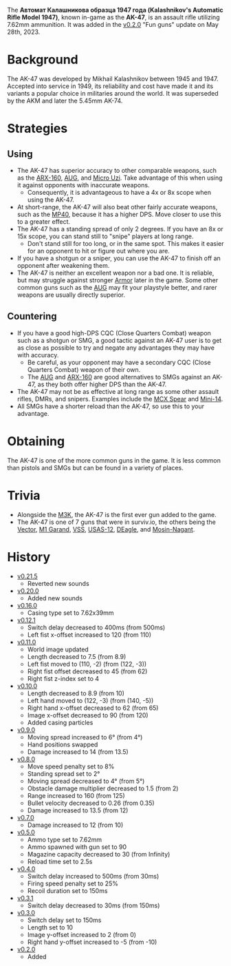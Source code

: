 The **Автомат Калашникова образца 1947 года (Kalashnikov's Automatic Rifle Model 1947)**, known in-game as the **AK-47**, is an assault rifle utilizing 7.62mm ammunition. It was added in the [v0.2.0](https://github.com/HasangerGames/suroi/releases/tag/v0.2.0) "Fun guns" update on May 28th, 2023.

# Background

The AK-47 was developed by Mikhail Kalashnikov between 1945 and 1947. Accepted into service in 1949, its reliability and cost have made it and its variants a popular choice in militaries around the world. It was superseded by the AKM and later the 5.45mm AK-74.

# Strategies

## Using

- The AK-47 has superior accuracy to other comparable weapons, such as the [ARX-160](/weapons/guns/arx160), [AUG](/weapons/guns/aug), and [Micro Uzi](/weapons/guns/micro_uzi). Take advantage of this when using it against opponents with inaccurate weapons.
  - Consequently, it is advantageous to have a 4x or 8x scope when using the AK-47.
- At short-range, the AK-47 will also beat other fairly accurate weapons, such as the [MP40](/weapons/guns/mp40), because it has a higher DPS. Move closer to use this to a greater effect.
- The AK-47 has a standing spread of only 2 degrees. If you have an 8x or 15x scope, you can stand still to "snipe" players at long range.
  - Don't stand still for too long, or in the same spot. This makes it easier for an opponent to hit or figure out where you are.
- If you have a shotgun or a sniper, you can use the AK-47 to finish off an opponent after weakening them.
- The AK-47 is neither an excellent weapon nor a bad one. It is reliable, but may struggle against stronger [Armor](/equipment/armor) later in the game. Some other common guns such as the [AUG](/weapons/guns/aug) may fit your playstyle better, and rarer weapons are usually directly superior.

## Countering

- If you have a good high-DPS CQC (Close Quarters Combat) weapon such as a shotgun or SMG, a good tactic against an AK-47 user is to get as close as possible to try and negate any advantages they may have with accuracy.
  - Be careful, as your opponent may have a secondary CQC (Close Quarters Combat) weapon of their own.
  - The [AUG](/weapons/guns/aug) and [ARX-160](/weapons/guns/arx160) are good alternatives to SMGs against an AK-47, as they both offer higher DPS than the AK-47.
- The AK-47 may not be as effective at long range as some other assault rifles, DMRs, and snipers. Examples include the [MCX Spear](/weapons/guns/mcx_spear) and [Mini-14](/weapons/guns/mini14).
- All SMGs have a shorter reload than the AK-47, so use this to your advantage.

# Obtaining

The AK-47 is one of the more common guns in the game. It is less common than pistols and SMGs but can be found in a variety of places.

# Trivia

- Alongside the [M3K](/weapons/guns/m3k), the AK-47 is the first ever gun added to the game.
- The AK-47 is one of 7 guns that were in surviv.io, the others being the [Vector](/weapons/guns/vector), [M1 Garand](/weapons/guns/m1_garand), [VSS](/weapons/guns/vss), [USAS-12](/weapons/guns/usas12), [DEagle](/weapons/guns/deagle), and [Mosin-Nagant](/weapons/guns/mosin_nagant).

# History
- [v0.21.5](https://github.com/HasangerGames/suroi/releases/tag/v0.21.5)
  - Reverted new sounds
- [v0.20.0](https://github.com/HasangerGames/suroi/releases/tag/v0.20.0)
  - Added new sounds
- [v0.16.0](https://github.com/HasangerGames/suroi/releases/tag/v0.16.0)
  - Casing type set to 7.62x39mm
- [v0.12.1](https://github.com/HasangerGames/suroi/releases/tag/v0.12.1)
  - Switch delay decreased to 400ms (from 500ms)
  - Left fist x-offset increased to 120 (from 110)
- [v0.11.0](https://github.com/HasangerGames/suroi/releases/tag/v0.11.0)
  - World image updated
  - Length decreased to 7.5 (from 8.9)
  - Left fist moved to (110, -2) (from (122, -3))
  - Right fist offset decreased to 45 (from 62)
  - Right fist z-index set to 4
- [v0.10.0](https://github.com/HasangerGames/suroi/releases/tag/v0.10.0)
  - Length decreased to 8.9 (from 10)
  - Left hand moved to (122, -3) (from (140, -5))
  - Right hand x-offset decreased to 62 (from 65)
  - Image x-offset decreased to 90 (from 120)
  - Added casing particles
- [v0.9.0](https://github.com/HasangerGames/suroi/releases/tag/v0.9.0)
  - Moving spread increased to 6° (from 4°)
  - Hand positions swapped
  - Damage increased to 14 (from 13.5)
- [v0.8.0](https://github.com/HasangerGames/suroi/releases/tag/v0.8.0)
  - Move speed penalty set to 8%
  - Standing spread set to 2°
  - Moving spread decreased to 4° (from 5°)
  - Obstacle damage multiplier decreased to 1.5 (from 2)
  - Range increased to 160 (from 125)
  - Bullet velocity decreased to 0.26 (from 0.35)
  - Damage increased to 13.5 (from 12)
- [v0.7.0](https://github.com/HasangerGames/suroi/releases/tag/v0.7.0)
  - Damage increased to 12 (from 10)
- [v0.5.0](https://github.com/HasangerGames/suroi/releases/tag/v0.5.0)
  - Ammo type set to 7.62mm
  - Ammo spawned with gun set to 90
  - Magazine capacity decreased to 30 (from Infinity)
  - Reload time set to 2.5s
- [v0.4.0](https://github.com/HasangerGames/suroi/releases/tag/v0.4.0)
  - Switch delay increased to 500ms (from 30ms)
  - Firing speed penalty set to 25%
  - Recoil duration set to 150ms
- [v0.3.1](https://github.com/HasangerGames/suroi/releases/tag/v0.3.1)
  - Switch delay decreased to 30ms (from 150ms)
- [v0.3.0](https://github.com/HasangerGames/suroi/releases/tag/v0.3.0)
  - Switch delay set to 150ms
  - Length set to 10
  - Image y-offset increased to 2 (from 0)
  - Right hand y-offset increased to -5 (from -10)
- [v0.2.0](https://github.com/HasangerGames/suroi/releases/tag/v0.2.0)
  - Added
